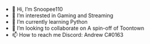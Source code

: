 - 👋 Hi, I’m Snoopee110
- 👀 I’m interested in Gaming and Streaming
- 🌱 I’m currently learning Python
- 💞️ I’m looking to collaborate on A spin-off of Toontown
- 📫 How to reach me Discord: Andrew C#0163

<!---
Snoopee110TTV/Snoopee110TTV is a ✨ special ✨ repository because its `README.md` (this file) appears on your GitHub profile.
You can click the Preview link to take a look at your changes.
--->
